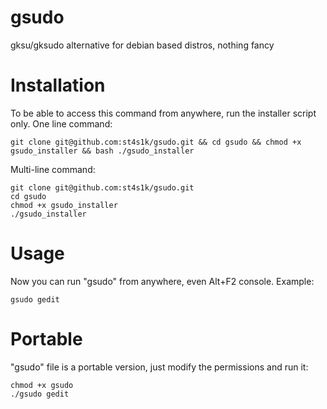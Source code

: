 # gsudo
gksu/gksudo alternative for debian based distros, nothing fancy
# Installation
To be able to access this command from anywhere, run the installer script only.
One line command:
```
git clone git@github.com:st4s1k/gsudo.git && cd gsudo && chmod +x gsudo_installer && bash ./gsudo_installer
```
Multi-line command:
```
git clone git@github.com:st4s1k/gsudo.git
cd gsudo
chmod +x gsudo_installer
./gsudo_installer
```
# Usage
Now you can run "gsudo" from anywhere, even Alt+F2 console. Example:
```
gsudo gedit
```
# Portable
"gsudo" file is a portable version, just modify the permissions and run it:
```
chmod +x gsudo
./gsudo gedit
```